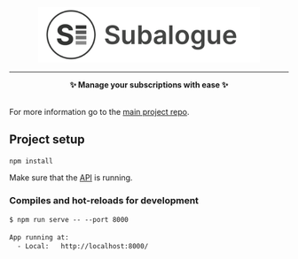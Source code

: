 <p align="center">
  <a href="https://subalogue.shiftingphotons.dev"><img src="public/logo_wide.png" width="400" height="100"/></a>
</p>

---  

<p align="center">
  <strong>✨ Manage your subscriptions with ease ✨</strong></br></br>
</p>

For more information go to the [main project repo](https://github.com/shiftingphotons/subalogue/).

## Project setup
```
npm install
```
Make sure that the [API](https://github.com/shiftingphotons/subalogue) is running.
### Compiles and hot-reloads for development
```
$ npm run serve -- --port 8000

App running at:
  - Local:   http://localhost:8000/
```
